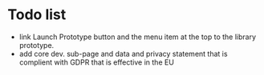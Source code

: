 # Todo list
- link  Launch Prototype button and the menu item at the top to the library prototype. 
- add core dev. sub-page and data and privacy statement that is complient with GDPR that is effective in the EU